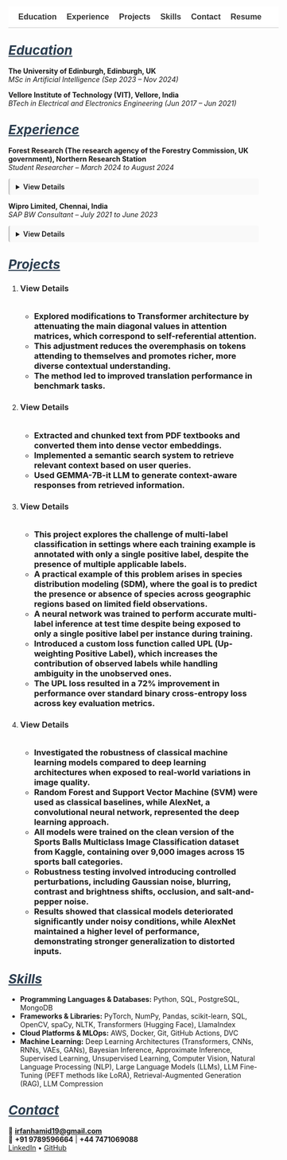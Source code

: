 <!-- Navigation Bar -->
<nav style="position: sticky; top: 0; background-color: #ffffff; padding: 12px 20px; font-family: sans-serif; font-size: 16px; z-index: 999; border-bottom: 1px solid #ccc; white-space: nowrap; overflow-x: auto; display: flex; min-width: 100%;">
  <a href="#education" style="margin-right: 20px; text-decoration: none; font-weight: bold; color: #333;">Education</a>
  <a href="#experience" style="margin-right: 20px; text-decoration: none; font-weight: bold; color: #333;">Experience</a>
  <a href="#projects" style="margin-right: 20px; text-decoration: none; font-weight: bold; color: #333;">Projects</a>
  <a href="#skills" style="margin-right: 20px; text-decoration: none; font-weight: bold; color: #333;">Skills</a>
  <a href="#contact" style="margin-right: 20px; text-decoration: none; font-weight: bold; color: #333;">Contact</a>
  <a href="/assets/resume/Irfan_Resume.pdf" download style="text-decoration: none; font-weight: bold; color: #333;">Resume</a>
</nav>

<!-- CSS for Animation & Scroll Fix -->
<style>
details {
  transition: all 0.3s ease-in-out;
  overflow: hidden;
  margin-bottom: 12px;
  padding: 8px 12px;
  border-left: 3px solid #ccc;
  background-color: #f9f9f9;
  border-radius: 4px;
}
details[open] summary ~ * {
  animation: slideDown 0.3s ease-in-out;
}
@keyframes slideDown {
  0% { opacity: 0; transform: translateY(-5px); }
  100% { opacity: 1; transform: translateY(0); }
}
summary {
  cursor: pointer;
  font-weight: 600;
}
:target {
  scroll-margin-top: 80px;
}
</style>

## <span id="education" style="scroll-margin-top: 80px; font-size: 26px; font-style: italic; text-decoration: underline; color: #2c3e50;">Education</span>

**The University of Edinburgh, Edinburgh, UK**  
*MSc in Artificial Intelligence (Sep 2023 – Nov 2024)*

**Vellore Institute of Technology (VIT), Vellore, India**  
*BTech in Electrical and Electronics Engineering (Jun 2017 – Jun 2021)*

## <span id="experience" style="scroll-margin-top: 80px; font-size: 26px; font-style: italic; text-decoration: underline; color: #2c3e50;">Experience</span>

**Forest Research (The research agency of the Forestry Commission, UK government), Northern Research Station**  
*Student Researcher – March 2024 to August 2024*

<details>
<summary>View Details</summary>
<br>
<ul>
  <li>Conducted an industry-partnered machine learning research with Forest Research for my MSc dissertation, focusing on the classification of tree species using high-resolution multispectral satellite imagery.</li>
  <li>Implemented and trained ResNet-34, DenseNet-40, and Vision Transformers (ViT) models. Used QGIS for geospatial preprocessing and visualization.</li>
  <li>Performed comparative evaluation and spectral analysis to interpret model predictions across different species.</li>
</ul>
</details>



**Wipro Limited, Chennai, India**  
*SAP BW Consultant – July 2021 to June 2023*

<details>
<summary>View Details</summary>
<br>
<ul>
  <li>Designed and optimized SAP BW process chains for Nomad Foods Europe Limited, improving automation and data integration.</li>
  <li>Developed customized SAP BW queries aligned with business KPIs for accurate, actionable reporting.</li>
  <li>Implemented SAP BW/4HANA data provisioning and ETL processes, enhancing BI report performance and operational decision-making.</li>
</ul>
</details>



## <span id="projects" style="scroll-margin-top: 80px; font-size: 26px; font-style: italic; text-decoration: underline; color: #2c3e50;">Projects</span>

<ol>
<li><h3 Non-Self-Referential Attention in Transformers  
[![View on GitHub](https://img.shields.io/badge/View_on-GitHub-black?logo=github)](https://github.com/Irfan-Hamid/Rethinking-Attention-for-Transformers)

<details>
<summary>View Details</summary>
<br>
<ul>
  <li>Explored modifications to Transformer architecture by attenuating the main diagonal values in attention matrices, which correspond to self-referential attention.</li>
  <li>This adjustment reduces the overemphasis on tokens attending to themselves and promotes richer, more diverse contextual understanding.</li>
  <li>The method led to improved translation performance in benchmark tasks.</li>
</ul>
</details>

</h3></li>
<li><h3 Retrieval-Augmented Generation (RAG) Pipeline for Textbook Search  
[![View on GitHub](https://img.shields.io/badge/View_on-GitHub-black?logo=github)](https://github.com/Irfan-Hamid/LLM_RAG_IMPLEMENTATION)

<details>
<summary>View Details</summary>
<br>
<ul>
  <li>Extracted and chunked text from PDF textbooks and converted them into dense vector embeddings.</li>
  <li>Implemented a semantic search system to retrieve relevant context based on user queries.</li>
  <li>Used GEMMA-7B-it LLM to generate context-aware responses from retrieved information.</li>
</ul>
</details>

</h3></li>
<li><h3 Multi-Label Learning from Single Positive Labels  
[![View on GitHub](https://img.shields.io/badge/View_on-GitHub-black?logo=github)](https://github.com/Irfan-Hamid/Multi-Label-Learning-from-Single-Positive-Labels)

<details>
<summary>View Details</summary>
<br>
<ul>
  <li>This project explores the challenge of multi-label classification in settings where each training example is annotated with only a single positive label, despite the presence of multiple applicable labels.</li>
  <li>A practical example of this problem arises in species distribution modeling (SDM), where the goal is to predict the presence or absence of species across geographic regions based on limited field observations.</li>
  <li>A neural network was trained to perform accurate multi-label inference at test time despite being exposed to only a single positive label per instance during training.</li>
  <li>Introduced a custom loss function called UPL (Up-weighting Positive Label), which increases the contribution of observed labels while handling ambiguity in the unobserved ones.</li>
  <li>The UPL loss resulted in a 72% improvement in performance over standard binary cross-entropy loss across key evaluation metrics.</li>
</ul>
</details>

</h3></li>
<li><h3 Evaluating the Robustness of Classical ML vs Deep Learning  
[![View on GitHub](https://img.shields.io/badge/View_on-GitHub-black?logo=github)](https://github.com/Irfan-Hamid/Robustness-Comparison-Classical-machine-learning-vs.-Deep-Learning-in-Image-Classification)

<details>
<summary>View Details</summary>
<br>
<ul>
  <li>Investigated the robustness of classical machine learning models compared to deep learning architectures when exposed to real-world variations in image quality.</li>
  <li>Random Forest and Support Vector Machine (SVM) were used as classical baselines, while AlexNet, a convolutional neural network, represented the deep learning approach.</li>
  <li>All models were trained on the clean version of the Sports Balls Multiclass Image Classification dataset from Kaggle, containing over 9,000 images across 15 sports ball categories.</li>
  <li>Robustness testing involved introducing controlled perturbations, including Gaussian noise, blurring, contrast and brightness shifts, occlusion, and salt-and-pepper noise.</li>
  <li>Results showed that classical models deteriorated significantly under noisy conditions, while AlexNet maintained a higher level of performance, demonstrating stronger generalization to distorted inputs.</li>
</ul>
</h3></li>
</ol>

## <span id="skills" style="scroll-margin-top: 80px; font-size: 26px; font-style: italic; text-decoration: underline; color: #2c3e50;">Skills</span>

- **Programming Languages & Databases:** Python, SQL, PostgreSQL, MongoDB  
- **Frameworks & Libraries:** PyTorch, NumPy, Pandas, scikit-learn, SQL, OpenCV, spaCy, NLTK, Transformers (Hugging Face), LlamaIndex  
- **Cloud Platforms & MLOps:** AWS, Docker, Git, GitHub Actions, DVC  
- **Machine Learning:** Deep Learning Architectures (Transformers, CNNs, RNNs, VAEs, GANs), Bayesian Inference, Approximate Inference, Supervised Learning, Unsupervised Learning, Computer Vision, Natural Language Processing (NLP), Large Language Models (LLMs), LLM Fine-Tuning (PEFT methods like LoRA), Retrieval-Augmented Generation (RAG), LLM Compression

## <span id="contact" style="scroll-margin-top: 80px; font-size: 26px; font-style: italic; text-decoration: underline; color: #2c3e50;">Contact</span>

📧 **irfanhamid19@gmail.com**  
📱 **+91 9789596664** | **+44 7471069088**  
[LinkedIn](https://www.linkedin.com/in/irfan-hamid/) • [GitHub](https://github.com/Irfan-Hamid)





